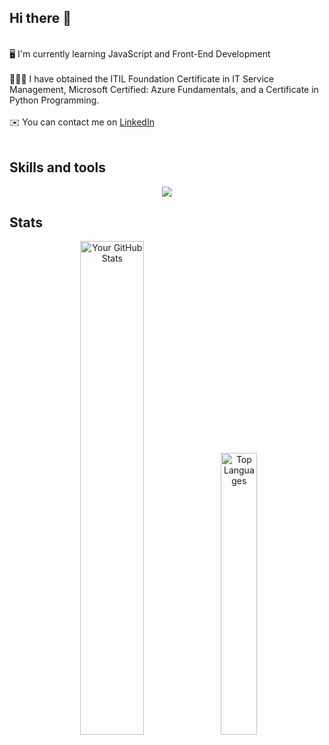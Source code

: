 ## Hi there 👋
</br>
🖥 I'm currently learning JavaScript and Front-End Development </br></br>
👩🏽‍💻 I have obtained the ITIL Foundation Certificate in IT Service Management, Microsoft Certified: Azure Fundamentals, and a Certificate in Python Programming. </br></br>
✉️ You can contact me on <a href="https://www.linkedin.com/in/anna-karpiuk-958782176/">LinkedIn</a> </br></br>

## Skills and tools

<p align="center">
  <a href="https://skillicons.dev">
    <img src="https://skillicons.dev/icons?i=html,css,js,jquery,react,nodejs,bootstrap,postman,mysql,py,git,github,figma,atom,sublime,vscode,vercel,azure" />
  </a>
</p>

## Stats

<p align="center">
  <img src="https://github-readme-stats.vercel.app/api?username=AnnaKRP&show_icons=true&theme=vue&count_private=true&rank_icon=github" alt="Your GitHub Stats" width="45%" />
  <img src="https://github-readme-stats.vercel.app/api/top-langs/?username=AnnaKRP&layout=compact&theme=vue" alt="Top Languages" width="34%" />
</p>

<!--
**AnnaKRP/AnnaKRP** is a ✨ _special_ ✨ repository because its `README.md` (this file) appears on your GitHub profile.

Here are some ideas to get you started:

- 🔭 I’m currently working on ...
- 🌱 I’m currently learning ...
- 👯 I’m looking to collaborate on ...
- 🤔 I’m looking for help with ...
- 💬 Ask me about ...
- 📫 How to reach me: ...
- 😄 Pronouns: ...
- ⚡ Fun fact: ...
-->
